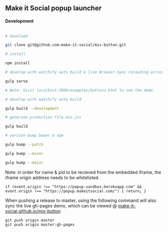 ## Make it Social popup launcher


#### Development

```BASH 

# download 

git clone git@github.com:make-it-social/mis-button.git

# install 

npm install

# develop with watchify auto build & live Browser-Sync reloading across local network

gulp serve 

# Note: Visit localhost:3000/examples/buttons.html to see the demo.

# develop with watchify auto build

gulp build --development

# generate production file.min.jsv

gulp build

# version bump bower & npm

gulp bump --patch

gulp bump --minor

gulp bump --major


```
Note: in order for name & pid to be recieved from the embedded iframe, the iframe origin address needs to be whitelisted.
```
if (event.origin !== "https://popup-sandbox.herokuapp.com" && event.origin !== "https://popup.makeitsocial.com/") { return; }
```

When pushing a release to master, using the following command will also sync the live gh-pages demo, which can be viewed @ [make-it-social.github.io/mis-button](http://make-it-social.github.io/mis-button)

```
git push origin master
git push origin master:gh-pages
```